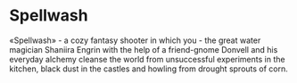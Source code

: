 # Spellwash
«Spellwash» - a cozy fantasy shooter in which you - the great water magician Shaniira Engrin with the help of a friend-gnome Donvell and his everyday alchemy cleanse the world from unsuccessful experiments in the kitchen, black dust in the castles and howling from drought sprouts of corn.
